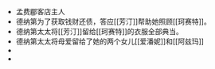 - 孟费郿客店主人
- 德纳第为了获取钱财还债，答应[[芳汀]]帮助她照顾[[珂赛特]]。
- 德纳第太太将[[芳汀]]留给[[珂赛特]]的衣服全部典当。
- 德纳第太太将母爱留给了她的两个女儿[[爱潘妮]]和[[阿兹玛]]
-
-